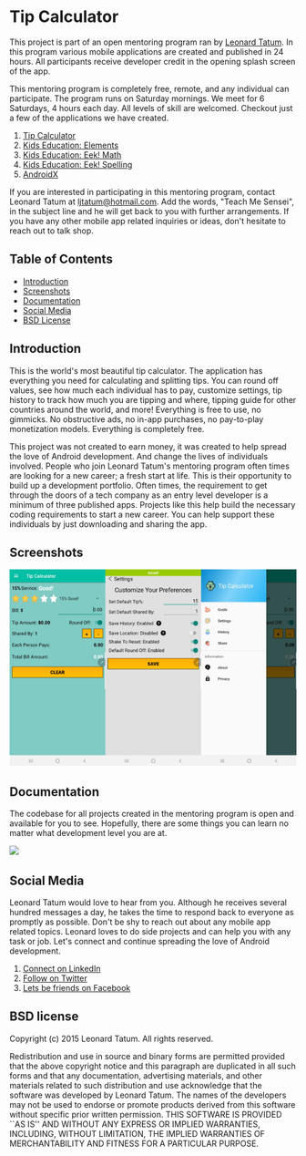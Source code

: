 # Tip Calculator

This project is part of an open mentoring program ran by [Leonard Tatum](https://www.linkedin.com/in/leonard-tatum-768850105/). 
In this program various mobile applications are created and published in 24 hours. All participants receive
developer credit in the opening splash screen of the app.

This mentoring program is completely free, remote, and any individual can participate. The program runs on Saturday
mornings. We meet for 6 Saturdays, 4 hours each day. All levels of skill are welcomed. Checkout just a
few of the applications we have created.

1. [Tip Calculator](https://play.google.com/store/apps/details?id=com.blog.ljtatum.tipcalculator)
2. [Kids Education: Elements](https://play.google.com/store/apps/details?id=com.blog.ljtatum.elements)
3. [Kids Education: Eek! Math](https://play.google.com/store/apps/details?id=com.blog.ljtatum.eekmathi)
4. [Kids Education: Eek! Spelling](https://play.google.com/store/apps/details?id=com.blog.ljtatum.eekspellingi)
5. [AndroidX](https://play.google.com/store/apps/details?id=com.blog.ljtatum.androidx)

If you are interested in participating in this mentoring program, contact Leonard Tatum at ljtatum@hotmail.com.
Add the words, "Teach Me Sensei", in the subject line and he will get back to you with further arrangements. If
you have any other mobile app related inquiries or ideas, don't hesitate to reach out to talk shop.

## Table of Contents

* [Introduction](#introduction)
* [Screenshots](#screenshots)
* [Documentation](#documentation)
* [Social Media](#social-media)
* [BSD License](#bsd-license)

<a name="introduction"></a>
## Introduction

This is the world's most beautiful tip calculator. The application has everything you need for 
calculating and splitting tips. You can round off values, see how much each individual has to pay,
customize settings, tip history to track how much you are tipping and where, tipping guide for
other countries around the world, and more! Everything is free to use, no gimmicks. No obstructive
ads, no in-app purchases, no pay-to-play monetization models. Everything is completely free. 

This project was not created to earn money, it was created to help spread the love of Android
development. And change the lives of individuals involved. People who join Leonard Tatum's mentoring 
program often times are looking for a new career; a fresh start at life. This is their opportunity
to build up a development portfolio. Often times, the requirement to get through the doors of a tech
company as an entry level developer is a minimum of three published apps. Projects like this help
build the necessary coding requirements to start a new career. You can help support these
individuals by just downloading and sharing the app.

<a name="screenshots"></a>
## Screenshots

![](https://github.com/drxeno02/tools-tip-calculator/blob/master/app/screenshots/screenshot.png)

<a name="documentation"></a>
## Documentation

The codebase for all projects created in the mentoring program is open and available for you to see.
Hopefully, there are some things you can learn no matter what development level you are at.

![](https://github.com/drxeno02/tools-tip-calculator/tree/master/app/docs)

<a name="social-media"></a>
## Social Media

Leonard Tatum would love to hear from you. Although he receives several hundred messages a day,
he takes the time to respond back to everyone as promptly as possible. Don't be shy to reach out
about any mobile app related topics. Leonard loves to do side projects and can help you with any
task or job. Let's connect and continue spreading the love of Android development.

1. [Connect on LinkedIn](https://www.linkedin.com/in/leonard-tatum-768850105/)
2. [Follow on Twitter](https://twitter.com/drxeno02?lang=en)
3. [Lets be friends on Facebook](https://www.facebook.com/drxeno02)

<a name="bsd-license"></a>
## BSD license
Copyright (c) 2015 Leonard Tatum. All rights reserved.

Redistribution and use in source and binary forms are permitted provided that the above 
copyright notice and this paragraph are duplicated in all such forms and that any documentation, 
advertising materials, and other materials related to such distribution and use acknowledge that 
the software was developed by Leonard Tatum. The names of the developers may not be used to endorse 
or promote products derived from this software without specific prior written permission. 
THIS SOFTWARE IS PROVIDED ``AS IS'' AND WITHOUT ANY EXPRESS OR IMPLIED WARRANTIES, INCLUDING, 
WITHOUT LIMITATION, THE IMPLIED WARRANTIES OF MERCHANTABILITY AND FITNESS FOR A PARTICULAR PURPOSE.